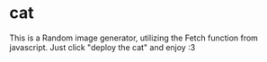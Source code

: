# cat

This is a Random image generator, utilizing the Fetch function from javascript. Just click "deploy the cat" and enjoy :3
